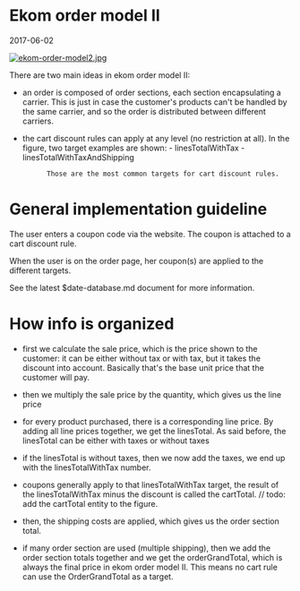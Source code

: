 Ekom order model II
==========================
2017-06-02



[![ekom-order-model2.jpg](https://s19.postimg.org/c5h38v6qr/ekom-order-model2.jpg)](https://postimg.org/image/l0hxjdvj3/)



There are two main ideas in ekom order model II:


- an order is composed of order sections, each section encapsulating a carrier.
            This is just in case the customer's products can't be handled by the same carrier,
            and so the order is distributed between different carriers.
              
- the cart discount rules can apply at any level (no restriction at all).
            In the figure, two target examples are shown:
                - linesTotalWithTax
                - linesTotalWithTaxAndShipping
                
            Those are the most common targets for cart discount rules.
                            
                            
                            
                            
General implementation guideline
=================================

The user enters a coupon code via the website.
The coupon is attached to a cart discount rule.

When the user is on the order page, her coupon(s) are applied to the different targets.

See the latest $date-database.md document for more information.
                            
                            

                            
How info is organized
==========================


- first we calculate the sale price,
        which is the price shown to the customer: it can be either without tax
        or with tax, but it takes the discount into account.
        Basically that's the base unit price that the customer will pay.
        
- then we multiply the sale price by the quantity, which gives us the line price
        
- for every product purchased, there is a corresponding line price.
          By adding all line prices together, we get the linesTotal.
          As said before, the linesTotal can be either with taxes or without taxes
          
- if the linesTotal is without taxes, then we now add the taxes,
          we end up with the linesTotalWithTax number.
          
- coupons generally apply to that linesTotalWithTax target,
          the result of the linesTotalWithTax minus the discount is called
          the cartTotal. 
          // todo: add the cartTotal entity to the figure.
          
- then, the shipping costs are applied, which gives us the order section total.

- if many order section are used (multiple shipping), then we add the 
        order section totals together and we get the orderGrandTotal,
        which is always the final price in ekom order model II.
        This means no cart rule can use the OrderGrandTotal as a target.
                            
              